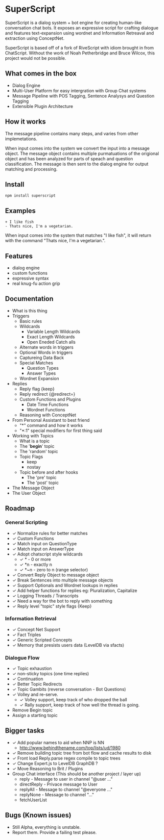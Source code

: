 # SuperScript

SuperScript is a dialog system + bot engine for creating human-like conversation chat bots. It exposes an expressive script for crafting dialogue and features text-expansion using wordnet and Information Retreaval and extraction using ConceptNet. 

SuperScript is based off of a fork of RiveScript with idiom brought in from ChatScript. Without the work of Noah Petherbridge and Bruce Wilcox, this project would not be possible. 

## What comes in the box
* Dialog Engine
* Multi-User Platform for easy intergration with Group Chat systems
* Message Pipeline with POS Tagging, Sentence Analysys and Question Tagging
* Extensible Plugin Architecture

## How it works

The message pipeline contains many steps, and varies from other implemetations.

When input comes into the system we convert the input into a message object. The message object contains multiple purmatuations of the origional object and has been analyzed for parts of speach and question classification. The message is then sent to the dialog engine for output matching and processing.

## Install

    npm install superscript

## Examples

    + I like fish
    - Thats nice, I'm a vegetarian.

When input comes into the system that matches "I like fish", it will return with the command "Thats nice, I'm a vegetarian.". 


## Features
* dialog engine
* custom functions 
* expressive syntax
* real knug-fu action grip

## Documentation
* What is this thing
* Triggers
  * Basic rules
  * Wildcards
    * Variable Length Wildcards
    * Exact Length Wildcards
    * Open Eneded Catch alls
  * Alternate words in triggers
  * Optional Words in triggers
  * Captureing Data Back
  * Special Matches
    * Question Types
    * Answer Types
  * Wordnet Expansion
* Replies
  * Reply flag {keep} 
  * Reply redirect {@redirect=} 
  * Custom Functions and Plugins
    * Date Time Functions
    * Wordnet Functions
  * Reasoning with ConceptNet
* From Personal Assistant to best friend
  * "*" command and how it works
  * "*:1" special modifiers for first thing said
* Working with Topics
  * What is a topic
  * The '__begin__' topic
  * The 'random' topic
  * Topic Flags
    * keep
    * nostay
  * Topic before and after hooks
    * The 'pre' topic
    * The 'post' topic
* The Message Object
* The User Object

## Roadmap

  ### General Scripting

  * ✓ Normalize rules for better matches
  * ✓ Custom Functions
  * ✓ Match input on QuestionType
  * ✓ Match input on AnswerType
  * ✓ Adopt chatscript style wildcards 
    - ✓ *   - 0 or more
    - ✓ *n  - exactly n
    - ✓ *~n - zero to n (range selector)
  * ✓ Convert Reply Object to message object
  * ✓ Break Sentences into multiple message objects
  * ✓ Support Optionals and Wordnet lookups in replies
  * ✓ Add helper functions for replies eg: Pluralization, Capitalize
  * ✓ Logging Threads / Transcripts
  * ✓ Need a way for the bot to reply with something
  * ✓ Reply level "topic" style flags {Keep}


  ### Information Retrieval

  * ✓ Concept Net Support
  * ✓ Fact Triples
  * ✓ Generic Scripted Concepts
  * ✓ Memory that presists users data (LevelDB via sfacts)

  ### Dialogue Flow

  * ✓ Topic exhaustion
  * ✓ non-sticky topics (one time replies)
  * ✓ Continuation
  * ✓ Better Topic Redirects
  * ✓ Topic Gambits (reverse conversation - Bot Questions)
  * ✓ Volley and re-serve.
    - ✓ Volley support, keep track of who dropped the ball
    - ✓ Rally support, keep track of how well the thread is going.
  * Remove Begin topic
  * Assign a starting topic


 ## Bigger tasks
  * ✓ Add popular names to aid when NNP is NN 
      - http://www.behindthename.com/top/lists/ud/1980
  * ✓ Remove building topic tree from bot flow and cache results to disk
  * ✓ Front load Reply.parse regex compile to topic trees
  * ✓ Change Expert.js to LevelDB GraphDB ? 
  * ✓ Move Reasoning to Brit / Plugins
  * Group Chat interface (This should be another project / layer up)
    - reply - Message to user in channel "@user ..."
    - directReply - Privace message to User
    - replyAll - Message to channel "@everyone ..."
    - replyNone - Message to channel "..."
    - fetchUserList 


## Bugs (Known issues)
  * Still Alpha, everything is unstable.
  * Report them. Provide a failing test please.
